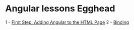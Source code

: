 # Angular lessons Egghead

1 - [First Step: Adding Angular to the HTML Page](https://egghead.io/lessons/first-step-adding-to-project)
2 - [Binding](https://egghead.io/lessons/angularjs-binding)